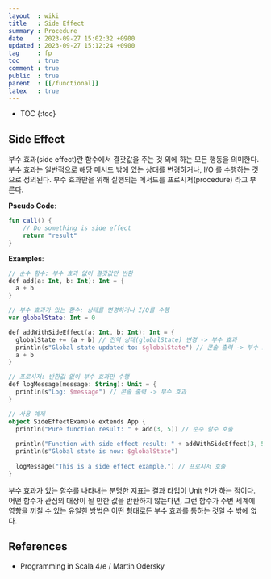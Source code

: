 ```yaml
---
layout  : wiki
title   : Side Effect
summary : Procedure
date    : 2023-09-27 15:02:32 +0900
updated : 2023-09-27 15:12:24 +0900
tag     : fp
toc     : true
comment : true
public  : true
parent  : [[/functional]]
latex   : true
---
```

* TOC
{:toc}

## Side Effect

부수 효과(side effect)란 함수에서 결괏값을 주는 것 외에 하는 모든 행동을 의미한다.
부수 효과는 일반적으로 해당 메서드 밖에 있는 상태를 변경하거나, I/O 를 수행하는 것으로 정의된다.
부수 효과만을 위해 실행되는 메서드를 프로시저(procedure) 라고 부른다.

__Pseudo Code__:

```kotlin
fun call() {
    // Do something is side effect
    return "result"
}
```

__Examples__:

```kotlin
// 순수 함수: 부수 효과 없이 결괏값만 반환
def add(a: Int, b: Int): Int = {
  a + b
}

// 부수 효과가 있는 함수: 상태를 변경하거나 I/O를 수행
var globalState: Int = 0

def addWithSideEffect(a: Int, b: Int): Int = {
  globalState += (a + b) // 전역 상태(globalState) 변경 -> 부수 효과
  println(s"Global state updated to: $globalState") // 콘솔 출력 -> 부수 효과
  a + b
}

// 프로시저: 반환값 없이 부수 효과만 수행
def logMessage(message: String): Unit = {
  println(s"Log: $message") // 콘솔 출력 -> 부수 효과
}

// 사용 예제
object SideEffectExample extends App {
  println("Pure function result: " + add(3, 5)) // 순수 함수 호출
  
  println("Function with side effect result: " + addWithSideEffect(3, 5))
  println(s"Global state is now: $globalState")
  
  logMessage("This is a side effect example.") // 프로시저 호출
}
```

부수 효과가 있는 함수를 나타내는 분명한 지표는 결과 타입이 Unit 인가 하는 점이다. 어떤 함수가 관심의 대상이 될 만한 값을 반환하지 않는다면, 그런 함수가 주변 세계에 영향을 끼칠 수 있는 유일한 방법은 어떤 형태로든 부수 효과를 통하는 것일 수 밖에 없다.

## References

- Programming in Scala 4/e / Martin Odersky